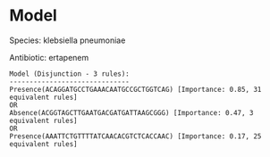 
# Model

Species: klebsiella pneumoniae

Antibiotic: ertapenem

```
Model (Disjunction - 3 rules):
------------------------------
Presence(ACAGGATGCCTGAAACAATGCCGCTGGTCAG) [Importance: 0.85, 31 equivalent rules]
OR
Absence(ACGGTAGCTTGAATGACGATGATTAAGCGGG) [Importance: 0.47, 3 equivalent rules]
OR
Presence(AAATTCTGTTTTATCAACACGTCTCACCAAC) [Importance: 0.17, 25 equivalent rules]

```


